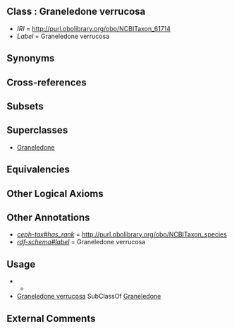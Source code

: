 
## Class : Graneledone verrucosa

 * *IRI* = http://purl.obolibrary.org/obo/NCBITaxon_61714
 * *Label* = Graneledone verrucosa

## Synonyms


## Cross-references


## Subsets


## Superclasses

 * [Graneledone](../../NCBITaxon/13/NCBITaxon_61713.md)

## Equivalencies


## Other Logical Axioms


## Other Annotations

 * *[ceph-tax#has_rank](../../ceph-tax#has/nk/ceph-tax#has_rank.md)* = http://purl.obolibrary.org/obo/NCBITaxon_species
 * *[rdf-schema#label](../../el/rdf-schema#label.md)* = Graneledone verrucosa

## Usage

 * -
 * [Graneledone verrucosa](../../NCBITaxon/14/NCBITaxon_61714.md) SubClassOf [Graneledone](../../NCBITaxon/13/NCBITaxon_61713.md)

## External Comments

